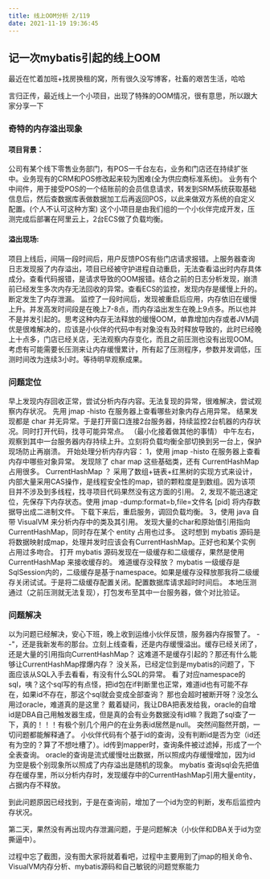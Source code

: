 ```yaml
---
title: 线上OOM分析 2/119
date: 2021-11-19 19:36:45
---
```


## 记一次mybatis引起的线上OOM

最近在忙着加班+找房换租的窝，所有很久没写博客，社畜的艰苦生活，哈哈

言归正传，最近线上一个小项目，出现了特殊的OOM情况，很有意思，所以跟大家分享一下

### 奇特的内存溢出现象
#### 项目背景：
公司有某个线下零售业务部门，有POS一千台左右，业务和门店还在持续扩张中。业务现有的CRM和POS修改起来较为困难(全为供应商标准系统)。
业务有个中间件，用于接受POS的一个结账前的会员信息请求，转发到SRM系统获取基础信息后，然后查数据库表做数据加工后再返回POS，以此来做双方系统的自定义配置。(个人不认可这种方案)
这个小项目是由我们组的一个小伙伴完成开发，压测完成后部署在阿里云上，2台ECS做了负载均衡。

#### 溢出现场:
项目上线后，间隔一段时间后，用户反馈POS有些门店请求报错。上服务器查询日志发现报了内存溢出，项目已经被守护进程自动重启，无法查看溢出时内存具体成分。查看代码报错，是请求导致的OOM报错。结合之前的日志分析发现，崩溃前已经发生多次内存无法回收的异常。查看ECS的监控，发现内存是缓慢上升的。断定发生了内存泄漏。
监控了一段时间后，发现被重启后应用，内存依旧在缓慢上升。并发高发时间段是在晚上7-8点，而内存溢出发生在晚上9点多。所以也并不是并发引起的。思考这种内存无法释放的缓慢OOM，单靠增加内存或者JVM调优是很难解决的，应该是小伙伴的代码中有对象没有及时释放导致的，此时已经晚上十点多，门店已经关店，无法观察内存变化，而且之前压测也没有出现OOM。考虑有可能需要长压测来让内存缓慢累计，所有起了压测程序，参数并发调低，压测时间改为连续3小时。等待明早观察成果。

### 问题定位
早上发现内存回收正常，尝试分析内存内容。无法复现的异常，很难解决，尝试观察内存状况。
先用 jmap -histo 在服务器上查看哪些对象内存占用异常。
结果发现都是 char 并无异常。于是打开窗口连接2台服务器，持续监控2台机器的内存状况。同时打开代码，找寻可能异常点。
（最小化接着做其他的事情）
中午左右，观察到其中一台服务器内存持续上升。立刻将负载均衡全部切换到另一台上，保护现场防止再崩溃。
开始处理分析内存内容：
1，使用 jmap -histo 在服务器上查看内存中哪些对象异常。
发现除了 char map 这些基础类，还有 CurrentHashMap 占用很多。
CurrentHashMap ？ 采用了数组+链表+红黑树的实现方式来设计，内部大量采用CAS操作，是线程安全性的map，锁的颗粒度是到数组。因为该项目并不涉及到多线程，找寻项目代码果然没有这方面的引用。
2, 发现不能迅速定位，先保存下内存状态。使用 jmap -dump:format=b,file=文件名 [pid] 将内存数据导出成二进制文件。
下载下来后，重启服务，调回负载均衡。
3，使用 java 自带 VisualVM 来分析内存中的类及其引用。
发现大量的char和原始值引用指向CurrentHashMap，同时存在某个 entity 占用也过多。
这时想到 mybatis 源码是将数据映射成map，处理并发时应该会有CurrentHashMap。正好也和某个实例占用过多吻合。
打开 mybatis 源码发现在一级缓存和二级缓存，果然是使用 CurrentHashMap 来接收缓存的。
难道缓存没释放？
mybatis 一级缓存是SqlSession内的，二级缓存是基于namespace。如果是缓存没释放那我将二级缓存关闭试试。于是将二级缓存配置关闭。配置数据库请求超时时间后。
本地压测通过（之前压测就无法复现），打包发布至其中一台服务器，做个对比验证。


### 问题解决
以为问题已经解决，安心下班，晚上收到运维小伙伴反馈，服务器内存报警了。
--"，还是我新发布的那台。立刻上线查看，还是内存缓慢溢出。缓存已经关闭了，还是大量的引用指向CurrentHashMap？
这难道不是缓存引起的？那还有什么能够让CurrentHashMap撑爆内存？
没关系，已经定位到是mybatis的问题了，下面应该从SQL入手去看看，有没有什么SQL的异常。
看了对应namespace的sql，咦？这个sql写的有点怪，把id包在if判断里也正常，难道id也有可能不存在，如果id不存在，那这个sql就会变成全部查询？
那也会超时被断开呀？没怎么用过oracle，难道真的是这里？
戴着疑问，我让DBA把表发给我，oracle的自增id是DBA自己用触发器生成，但是真的会有业务数据没有id嘛？我跑了sql查了一下，真的！！！有极个别几个用户的在业务表id居然是null。
突然间豁然开朗，一切问题都能解释通了。
小伙伴代码有个基于id的查询，没有判断id是否为空（id还有为空的？算了不想吐槽了）。id传到mapper时，查询条件被过滤掉，形成了一个全表查询。
oracle的查询是流式缓慢吐出数据，所以照成内存缓慢增加，因为id为空是极个别现象所以照成了内存溢出是随机的现象。
mybatis 查询sql会先把值存在缓存里，所以分析内存时，发现缓存中的CurrentHashMap引用大量entity，占据内存不释放。

到此问题原因已经找到，于是在查询前，增加了一个id为空的判断，发布后监控内存状况。

第二天，果然没有再出现内存泄漏问题，于是问题解决（小伙伴和DBA关于id为空撕逼中）。

过程中忘了截图，没有图大家将就着看吧，过程中主要用到了jmap的相关命令、VisualVM内存分析、mybatis源码和自己敏锐的问题觉察能力

